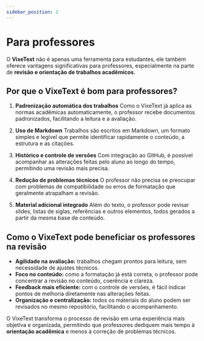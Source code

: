 ```yaml
---
sidebar_position: 2
---
```


# Para professores

O **VixeText** não é apenas uma ferramenta para estudantes, ele também oferece vantagens significativas para professores, especialmente na parte de **revisão e orientação de trabalhos acadêmicos**.

## Por que o VixeText é bom para professores?

1. **Padronização automática dos trabalhos**
   Como o VixeText já aplica as normas acadêmicas automaticamente, o professor recebe documentos padronizados, facilitando a leitura e a avaliação.

2. **Uso de Markdown**
   Trabalhos são escritos em Markdown, um formato simples e legível que permite identificar rapidamente o conteúdo, a estrutura e as citações.

3. **Histórico e controle de versões**
   Com integração ao GitHub, é possível acompanhar as alterações feitas pelo aluno ao longo do tempo, permitindo uma revisão mais precisa.

4. **Redução de problemas técnicos**
   O professor não precisa se preocupar com problemas de compatibilidade ou erros de formatação que geralmente atrapalham a revisão.

5. **Material adicional integrado**
   Além do texto, o professor pode revisar slides, listas de siglas, referências e outros elementos, todos gerados a partir da mesma base de conteúdo.

## Como o VixeText pode beneficiar os professores na revisão

* **Agilidade na avaliação:** trabalhos chegam prontos para leitura, sem necessidade de ajustes técnicos.
* **Foco no conteúdo:** como a formatação já está correta, o professor pode concentrar a revisão no conteúdo, coerência e clareza.
* **Feedback mais eficiente:** com o controle de versões, é fácil indicar pontos de melhoria diretamente nas alterações feitas.
* **Organização e centralização:** todos os materiais do aluno podem ser revisados no mesmo repositório, facilitando o acompanhamento.

O VixeText transforma o processo de revisão em uma experiência mais objetiva e organizada, permitindo que professores dediquem mais tempo à **orientação acadêmica** e menos à correção de problemas técnicos.
